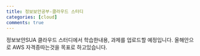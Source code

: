 ```yaml
---
title: 정보보안공부-클라우드 스터디
categories: [cloud]
comments: true
---
```


정보보안SUA 클라우드 스터디에서 학습한내용, 과제를 업로드할 예정입니다.
올해안으로 AWS 자격증따는것을 목표로 하고있습니다.

